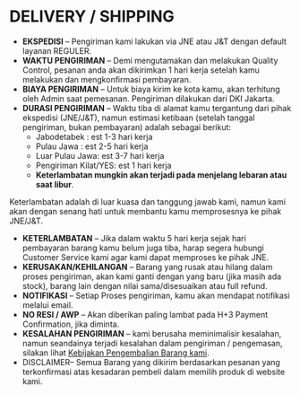 # DELIVERY / SHIPPING

- **EKSPEDISI** – Pengiriman kami lakukan via JNE atau J&T dengan default layanan REGULER.
- **WAKTU PENGIRIMAN** – Demi mengutamakan dan melakukan Quality Control, pesanan anda akan dikirimkan 1 hari kerja setelah kamu melakukan dan mengkonfirmasi pembayaran.
- **BIAYA PENGIRIMAN** – Untuk biaya kirim ke kota kamu, akan terhitung oleh Admin saat pemesanan. Pengiriman dilakukan dari DKI Jakarta.
- **DURASI PENGIRIMAN** – Waktu tiba di alamat kamu tergantung dari pihak ekspedisi (JNE/J&T), namun estimasi ketibaan (setelah tanggal pengiriman, bukan pembayaran) adalah sebagai berikut:
    - Jabodetabek : est 1-3 hari kerja
    - Pulau Jawa : est 2-5 hari kerja
    - Luar Pulau Jawa: est 3-7 hari kerja
    - Pengiriman Kilat/YES: est 1 hari kerja
    - **Keterlambatan mungkin akan terjadi pada menjelang lebaran atau saat libur**.

Keterlambatan adalah di luar kuasa dan tanggung jawab kami, namun kami akan dengan senang hati untuk membantu kamu memprosesnya ke pihak JNE/J&T.

- **KETERLAMBATAN** – Jika dalam waktu 5 hari kerja sejak hari pembayaran barang kamu belum juga tiba, harap segera hubungi Customer Service kami agar kami dapat memproses ke pihak JNE.
- **KERUSAKAN/KEHILANGAN** – Barang yang rusak atau hilang dalam proses pengiriman, akan kami ganti dengan yang baru (jika masih ada stock), barang lain dengan nilai sama/disesuaikan atau full refund.
- **NOTIFIKASI** – Setiap Proses pengiriman, kamu akan mendapat notifikasi melalui email.
- **NO RESI / AWP** –  Akan diberikan paling lambat pada H+3 Payment Confirmation, jika diminta.
- **KESALAHAN PENGIRIMAN** –  kami berusaha meminimalisir kesalahan, namun seandainya terjadi kesalahan dalam pengiriman /  pengemasan, silakan lihat [Kebijakan Pengembalian Barang kami](return-policy.html).
- <span class="big">DISCLAIMER</span>– Semua Barang yang dikirim berdasarkan pesanan yang terkonfirmasi atas kesadaran pembeli dalam memilih produk di website kami.

